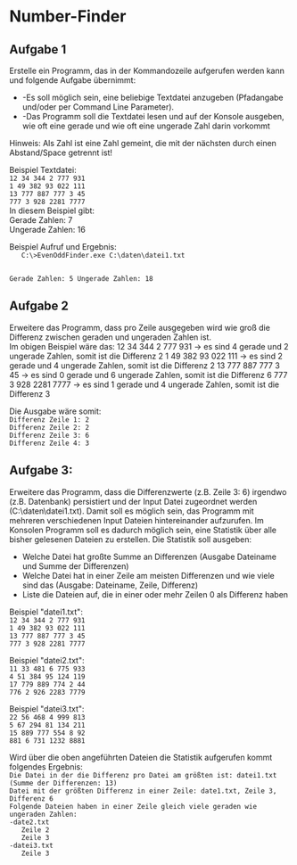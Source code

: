 <h1>Number-Finder</h1>

<h2>Aufgabe 1</h2>
<p>
Erstelle ein Programm, das in der Kommandozeile aufgerufen werden kann und folgende Aufgabe übernimmt:
<ul>
<li> -Es soll möglich sein, eine beliebige Textdatei anzugeben (Pfadangabe und/oder per Command Line Parameter).</li>
<li> -Das Programm soll die Textdatei lesen und auf der Konsole ausgeben, wie oft eine gerade und wie oft eine ungerade Zahl darin vorkommt</li>
</ul>
Hinweis: Als Zahl ist eine Zahl gemeint, die mit der nächsten durch einen Abstand/Space getrennt ist!

<p>
Beispiel Textdatei:
<code>
12 34 344 2 777 931
1 49 382 93 022 111
13 777 887 777 3 45
777 3 928 2281 7777
</code>
In diesem Beispiel gibt:<br>
Gerade Zahlen: 7<br>
Ungerade Zahlen: 16
</p>
<p>
Beispiel Aufruf und Ergebnis:
<code>
   C:\>EvenOddFinder.exe C:\daten\datei1.txt

Gerade Zahlen: 5
Ungerade Zahlen: 18
</code>

</p>
</p>

<h2>Aufgabe 2</h2>
<p>
Erweitere das Programm, dass pro Zeile ausgegeben wird wie groß die Differenz zwischen geraden und ungeraden Zahlen ist.<br>
Im obigen Beispiel wäre das:
12 34 344 2 777 931  -> es sind 4 gerade und 2 ungerade Zahlen, somit ist die Differenz 2
1 49 382 93 022 111  -> es sind 2 gerade und 4 ungerade Zahlen, somit ist die Differenz 2
13 777 887 777 3 45  -> es sind 0 gerade und 6 ungerade Zahlen, somit ist die Differenz 6
777 3 928 2281 7777  -> es sind 1 gerade und 4 ungerade Zahlen, somit ist die Differenz 3
<p>
Die Ausgabe wäre somit:
<code>
Differenz Zeile 1: 2
Differenz Zeile 2: 2
Differenz Zeile 3: 6
Differenz Zeile 4: 3
</code>

</p>
</p>
<h2>Aufgabe 3:</h2>
<p>
Erweitere das Programm, dass die Differenzwerte (z.B. Zeile 3: 6) irgendwo (z.B. Datenbank) persistiert und der Input Datei zugeordnet werden (C:\daten\datei1.txt). Damit soll es möglich sein, das Programm mit mehreren verschiedenen Input Dateien hintereinander aufzurufen.
Im Konsolen Programm soll es dadurch möglich sein, eine Statistik über alle bisher gelesenen Dateien zu erstellen. Die Statistik soll ausgeben:<br>
<ul>
<li>Welche Datei hat großte Summe an Differenzen (Ausgabe Dateiname und Summe der Differenzen)</li>
<li>Welche Datei hat in einer Zeile am meisten Differenzen und wie viele sind das (Ausgabe: Dateiname, Zeile, Differenz)</li>
<li>Liste die Dateien auf, die in einer oder mehr Zeilen 0 als Differenz haben</li> 
</ul>
<p>
Beispiel "datei1.txt":
<code>
12 34 344 2 777 931
1 49 382 93 022 111
13 777 887 777 3 45
777 3 928 2281 7777
</code>
</p>
<p>
Beispiel "datei2.txt":
<code>
11 33 481 6 775 933
4 51 384 95 124 119
17 779 889 774 2 44
776 2 926 2283 7779
</code>
</p>
<p>
Beispiel "datei3.txt":
<code>
22 56 468 4 999 813
5 67 294 81 134 211
15 889 777 554 8 92
881 6 731 1232 8881
</code>
</p>
Wird über die oben angeführten Dateien die Statistik aufgerufen kommt folgendes Ergebnis:
<code>
Die Datei in der die Differenz pro Datei am größten ist: datei1.txt (Summe der Differenzen: 13)
Datei mit der größten Differenz in einer Zeile: date1.txt, Zeile 3, Differenz 6
Folgende Dateien haben in einer Zeile gleich viele geraden wie ungeraden Zahlen:
-date2.txt
   Zeile 2
   Zeile 3
-datei3.txt
   Zeile 3
</code>
</p>
